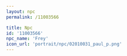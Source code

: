 ```yaml
---
layout: npc
permalink: /11003566

title: Npc
id: '11003566'
npc_name: 'Frey'
icon_url: 'portrait/npc/02010031_paul_p.png'
---
```

